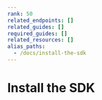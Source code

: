 ```yaml
---
rank: 50
related_endpoints: []
related_guides: []
required_guides: []
related_resources: []
alias_paths:
  - /docs/install-the-sdk
---
```


# Install the SDK
